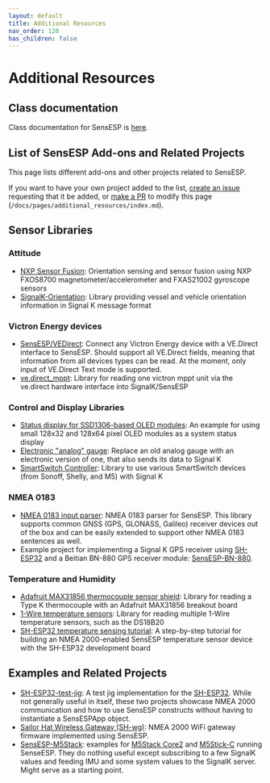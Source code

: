 ```yaml
---
layout: default
title: Additional Resources
nav_order: 120
has_children: false
---
```


# Additional Resources

## Class documentation

Class documentation for SensESP is [here](../../generated/docs/annotated.html).

## List of SensESP Add-ons and Related Projects

This page lists different add-ons and other projects related to SensESP.

If you want to have your own project added to the list, [create an issue](https://github.com/SignalK/SensESP/issues) requesting that it be added, or [make a PR](https://github.com/SignalK/SensESP/pulls) to modify this page (`/docs/pages/additional_resources/index.md`).

## Sensor Libraries

### Attitude

- [NXP Sensor Fusion](https://github.com/BjarneBitscrambler/OrientationSensorFusion-ESP): Orientation sensing and sensor fusion using NXP FXOS8700 magnetometer/accelerometer and FXAS21002 gyroscope sensors
- [SignalK-Orientation](https://github.com/BjarneBitscrambler/SignalK-Orientation): Library providing vessel and vehicle orientation information in Signal K message format

### Victron Energy devices

- [SensESP/VEDirect](https://github.com/SensESP/VEDirect): Connect any Victron Energy device with a VE.Direct interface to SensESP. Should support all VE.Direct fields, meaning that information from all devices types can be read. At the moment, only input of VE.Direct Text mode is supported.
- [ve.direct_mppt](https://github.com/SensESP/ve.direct_mppt): Library for reading one victron mppt unit via the ve.direct hardware interface into SignalK/SensESP

### Control and Display Libraries

- [Status display for SSD1306-based OLED modules](https://github.com/mairas/SensESPStatusDisplay): An example for using small 128x32 and 128x64 pixel OLED modules as a system status display
- [Electronic "analog" gauge](https://github.com/joelkoz/signalk-analog-gauge): Replace an old analog gauge with an electronic version of one, that also sends its data to Signal K
- [SmartSwitch Controller](https://github.com/joelkoz/CommonSens/tree/main/signalk-smart-switch): Library to use various SmartSwitch devices (from Sonoff, Shelly, and M5) with Signal K

### NMEA 0183

- [NMEA 0183 input parser](https://github.com/SensESP/NMEA0183/): NMEA 0183 parser for SensESP. This library supports common GNSS (GPS, GLONASS, Galileo) receiver devices out of the box and can be easily extended to support other NMEA 0183 sentences as well.
- Example project for implementing a Signal K GPS receiver using [SH-ESP32](https://shop.hatlabs.fi/products/sh-esp32) and a Beitian BN-880 GPS receiver module: [SensESP-BN-880](https://github.com/hatlabs/SensESP-BN-880).

### Temperature and Humidity

- [Adafruit MAX31856 thermocouple sensor shield](https://github.com/SensESP/MAX31856): Library for reading a Type K thermocouple with an Adafruit MAX31856 breakout board
- [1-Wire temperature sensors](https://github.com/SensESP/OneWire): Library for reading multiple 1-Wire temperature sensors, such as the DS18B20
- [SH-ESP32 temperature sensing tutorial](https://hatlabs.github.io/sh-esp32/pages/tutorials/onewire-temperature/): A step-by-step tutorial for building an NMEA 2000-enabled SensESP temperature sensor device with the SH-ESP32 development board

## Examples and Related Projects

- [SH-ESP32-test-jig](https://github.com/hatlabs/SH-ESP32-test-jig): A test jig implementation for the [SH-ESP32](https://hatlabs.github.io/sh-esp32/). While not generally useful in itself, these two projects showcase NMEA 2000 communication and how to use SensESP constructs without having to instantiate a SensESPApp object.
- [Sailor Hat Wireless Gateway (SH-wg)](https://github.com/hatlabs/SH-wg-firmware): NMEA 2000 WiFi gateway firmware implemented using SensESP.
- [SensESP-M5Stack](https://github.com/mhaberler/SensESP-M5Stack): examples for [M5Stack Core2](https://shop.m5stack.com/products/m5stack-core2-esp32-iot-development-kit) and [M5Stick-C](https://shop.m5stack.com/products/stick-c?variant=17203451265114) running SenseESP. They do nothing useful except subscribing to a few SignalK values and feeding IMU and some system values to the SignalK server. Might serve as a starting point.
